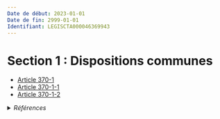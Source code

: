 ```yaml
---
Date de début: 2023-01-01
Date de fin: 2999-01-01
Identifiant: LEGISCTA000046369943
---
```


<h1>Section 1 : Dispositions communes</h1>

- [Article 370-1](article_370-1.md)
- [Article 370-1-1](article_370-1-1.md)
- [Article 370-1-2](article_370-1-2.md)

<details>
  <summary><em>Références</em></summary>

  <h2>Articles faisant référence à la section</h2>
  
  <ul>
    <li>
      <a href="https://legal.tricoteuses.fr//redirection/LEGIARTI000046369188?vers=git&vers=legifrance">Ordonnance n° 2022-1292 du 5 octobre 2022 prise en application de l'article 18 de la loi n° 2022-219 du 21 février 2022 visant à réformer l'adoption - article 16 ENTIEREMENT_MODIF</a> CREE source
    </li>
  </ul>
</details>

